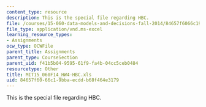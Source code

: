 ```yaml
---
content_type: resource
description: This is the special file regarding HBC.
file: /courses/15-060-data-models-and-decisions-fall-2014/84657f6066c19bbaecddb68f464e3179_MIT15_060F14_HW4-HBC.xls
file_type: application/vnd.ms-excel
learning_resource_types:
- Assignments
ocw_type: OCWFile
parent_title: Assignments
parent_type: CourseSection
parent_uid: f41b5b04-9595-61f9-fa4b-04cc5ceb0484
resourcetype: Other
title: MIT15_060F14_HW4-HBC.xls
uid: 84657f60-66c1-9bba-ecdd-b68f464e3179
---
```

This is the special file regarding HBC.

